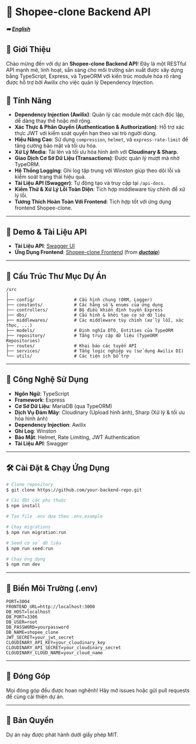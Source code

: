 # 🛒 Shopee-clone Backend API

##### :arrow_right: [English ](./README.en.md)

## 📖 Giới Thiệu
Chào mừng đến với dự án **Shopee-clone Backend API**! Đây là một RESTful API mạnh mẽ, linh hoạt, sẵn sàng cho môi trường sản xuất được xây dựng bằng TypeScript, Express, và TypeORM với kiến trúc module hóa rõ ràng được hỗ trợ bởi Awilix cho việc quản lý Dependency Injection.

## 🚀 Tính Năng
- **Dependency Injection (Awilix)**: Quản lý các module một cách độc lập, dễ dàng thay thế hoặc mở rộng.
- **Xác Thực & Phân Quyền (Authentication & Authorization)**: Hỗ trợ xác thực JWT với kiểm soát quyền hạn theo vai trò người dùng.
- **Hiệu Năng Cao**: Sử dụng `compression`, `helmet`, và `express-rate-limit` để tăng cường bảo mật và tối ưu hóa.
- **Xử Lý Media**: Tải lên và tối ưu hóa hình ảnh với **Cloudinary & Sharp**.
- **Giao Dịch Cơ Sở Dữ Liệu (Transactions)**: Được quản lý mượt mà nhờ TypeORM.
- **Hệ Thống Logging**: Ghi log tập trung với Winston giúp theo dõi lỗi và kiểm soát trạng thái hiệu quả.
- **Tài Liệu API (Swagger)**: Tự động tạo và truy cập tại `/api-docs`.
- **Kiểm Thử & Xử Lý Lỗi Toàn Diện**: Tích hợp middleware tùy chỉnh để xử lý lỗi.
- **Tương Thích Hoàn Toàn Với Frontend**: Tích hợp tốt với ứng dụng frontend Shopee-clone.

---

## 🔗 Demo & Tài Liệu API
- **Tài Liệu API**: [Swagger UI](https://shopee-clone-be.onrender.com/api-docs)
- **Ứng Dụng Frontend**: [Shopee-clone Frontend](https://shopee-reactjs-zeta.vercel.app/) (from [***ductaip***](https://github.com/CNTT-UTH/Shopee-Clone-FE))

---

## 📂 Cấu Trúc Thư Mục Dự Án
```
/src
│
├── config/               # Cấu hình chung (ORM, Logger)
├── constants/            # Các hằng số & enums của ứng dụng
├── controllers/          # Bộ điều khiển định tuyến Express
├── dbs/                  # Cấu hình & khởi tạo cơ sở dữ liệu
├── middlewares/          # Các middleware tùy chỉnh (xử lý lỗi, xác thực, ...)
├── models/               # Định nghĩa DTO, Entities của TypeORM
├── repository/           # Tầng truy cập dữ liệu (TypeORM Repositories)
├── routes/               # Khai báo các tuyến API
├── services/             # Tầng logic nghiệp vụ (sử dụng Awilix DI)
└── utils/                # Các tiện ích bổ trợ
```

---

## 📌 Công Nghệ Sử Dụng
- **Ngôn Ngữ**: TypeScript
- **Framework**: Express
- **Cơ Sở Dữ Liệu**: MariaDB (qua TypeORM)
- **Dịch Vụ Đám Mây**: Cloudinary (Upload hình ảnh), Sharp (Xử lý & tối ưu hóa hình ảnh)
- **Dependency Injection**: Awilix
- **Ghi Log**: Winston
- **Bảo Mật**: Helmet, Rate Limiting, JWT Authentication
- **Tài Liệu API**: Swagger

---

## 🛠 Cài Đặt & Chạy Ứng Dụng
```bash
# Clone repository
$ git clone https://github.com/your-backend-repo.git

# Cài đặt các phụ thuộc
$ npm install

# Tạo file .env dựa theo .env.example

# Chạy migrations
$ npm run migration:run

# Seed cơ sở dữ liệu
$ npm run seed:run

# Chạy ứng dụng
$ npm run dev
```

---

## 📌 Biến Môi Trường (.env)
```env
PORT=3004
FRONTEND_URL=http://localhost:3000
DB_HOST=localhost
DB_PORT=3306
DB_USER=root
DB_PASSWORD=yourpassword
DB_NAME=shopee_clone
JWT_SECRET=your_jwt_secret
CLOUDINARY_API_KEY=your_cloudinary_key
CLOUDINARY_API_SECRET=your_cloudinary_secret
CLOUDINARY_CLOUD_NAME=your_cloud_name
```

---

## 🤝 Đóng Góp
Mọi đóng góp đều được hoan nghênh! Hãy mở issues hoặc gửi pull requests để cùng cải thiện dự án.

---

## 📜 Bản Quyền
Dự án này được phát hành dưới giấy phép MIT.

